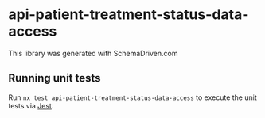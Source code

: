 
# api-patient-treatment-status-data-access

This library was generated with SchemaDriven.com

## Running unit tests

Run `nx test api-patient-treatment-status-data-access` to execute the unit tests via [Jest](https://jestjs.io).

